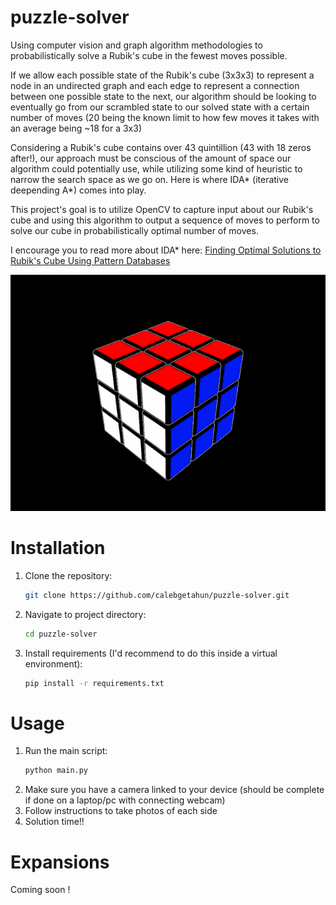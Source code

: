 # puzzle-solver
Using computer vision and graph algorithm methodologies to probabilistically solve a Rubik's cube in the fewest moves possible.

If we allow each possible state of the Rubik's cube (3x3x3) to represent a node in an undirected graph and each edge to represent a connection between one possible state to the next, our algorithm should be looking to eventually go from our scrambled state to our solved state with a certain number of moves (20 being the known limit to how few moves it takes with an average being ~18 for a 3x3)

Considering a Rubik's cube contains over 43 quintillion (43 with 18 zeros after!), our approach must be conscious of the amount of space our algorithm could potentially use, while utilizing some kind of heuristic to narrow the search space as we go on. Here is where IDA* (iterative deepending A*) comes into play.

This project's goal is to utilize OpenCV to capture input about our Rubik's cube and using this algorithm to output a sequence of moves to perform to solve our cube in probabilistically optimal number of moves.

I encourage you to read more about IDA* here: [Finding Optimal Solutions to Rubik's Cube
Using Pattern Databases ](https://www.cs.princeton.edu/courses/archive/fall06/cos402/papers/korfrubik.pdf)

![me](https://github.com/calebgetahun/puzzle-solver/blob/main/rubiks-cube-gif.gif)

# Installation
1. Clone the repository:
   ```bash
   git clone https://github.com/calebgetahun/puzzle-solver.git
2. Navigate to project directory:
    ```bash
    cd puzzle-solver
2. Install requirements (I'd recommend to do this inside a virtual environment):
    ```bash
    pip install -r requirements.txt
# Usage
1. Run the main script:
    ```bash
    python main.py
2. Make sure you have a camera linked to your device (should be complete if done on a laptop/pc with connecting webcam)
3. Follow instructions to take photos of each side
4. Solution time!!
# Expansions
Coming soon !
